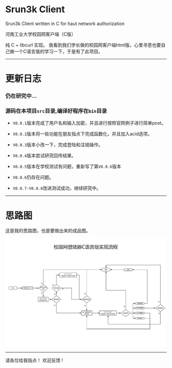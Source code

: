 
# Srun3k Client
Srun3k Client written in C for haut network authorization

河南工业大学校园网客户端（C版）

纯 C + libcurl 实现。
我看到我们学长做的校园网客户端html版，心里寻思也要自己做一个C语言版的学习一下，于是有了此项目。

----------

# 更新日志

### 仍在研究中...

### 源码在本项目`src`目录,编译好程序在`bin`目录

- `V0.0.1`版本完成了用户名和输入加密，并且进行按照官网例子进行简单post。

- `V0.0.2`版本将一些功能在朋友指点下完成函数化，并且加入acid选项。

- `V0.0.3`版本小改一下，完成登陆和注销操作。

- `V0.0.4`版本尝试研究回传结果。

- `V0.0.5`版本在学校测试有问题，重新写了第`V0.0.6`版本

- `V0.0.6`仍存在问题。

- `V0.0.7-V0.0.8`改进测试成功，继续研究中。


----------

# 思路图

这是我的思路图，也是要做出来的成品图。

 ![image](https://github.com/CHN-STUDENT/srun3k-client/blob/gh-pages/myidea.jpg)



----------
请各位给我指点！ 欢迎反馈 !   
